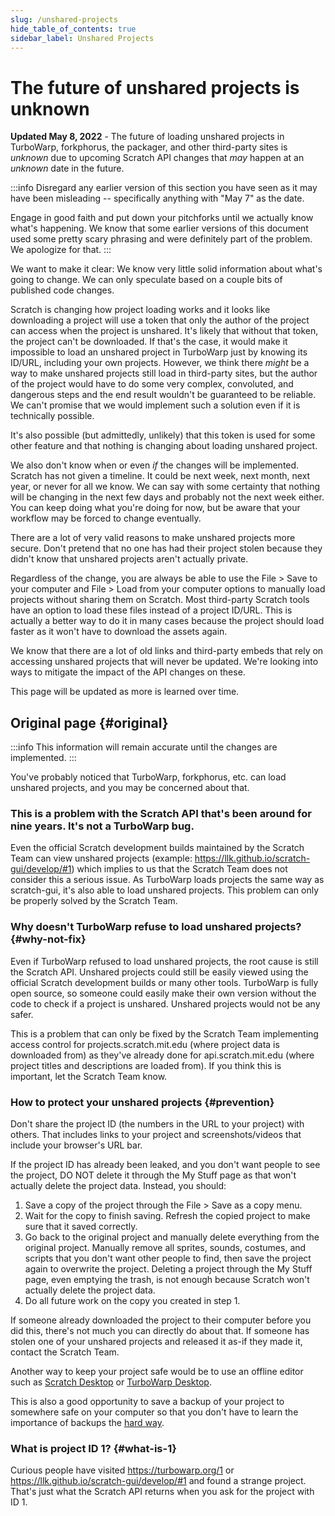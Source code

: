 ```yaml
---
slug: /unshared-projects
hide_table_of_contents: true
sidebar_label: Unshared Projects
---
```


# The future of unshared projects is unknown

<!-- 
  I won't link these in the public website because there will be way too much spam if we do that, but here are relevant links:
  https://github.com/LLK/scratch-gui/pull/8269
  https://github.com/LLK/scratch-www/pull/6773
-->

**Updated May 8, 2022** - The future of loading unshared projects in TurboWarp, forkphorus, the packager, and other third-party sites is *unknown* due to upcoming Scratch API changes that *may* happen at an *unknown* date in the future.

:::info
Disregard any earlier version of this section you have seen as it may have been misleading -- specifically anything with "May 7" as the date.

Engage in good faith and put down your pitchforks until we actually know what's happening. We know that some earlier versions of this document used some pretty scary phrasing and were definitely part of the problem. We apologize for that.
:::

We want to make it clear: We know very little solid information about what's going to change. We can only speculate based on a couple bits of published code changes.

Scratch is changing how project loading works and it looks like downloading a project will use a token that only the author of the project can access when the project is unshared. It's likely that without that token, the project can't be downloaded. If that's the case, it would make it impossible to load an unshared project in TurboWarp just by knowing its ID/URL, including your own projects. However, we think there *might* be a way to make unshared projects still load in third-party sites, but the author of the project would have to do some very complex, convoluted, and dangerous steps and the end result wouldn't be guaranteed to be reliable. We can't promise that we would implement such a solution even if it is technically possible.

It's also possible (but admittedly, unlikely) that this token is used for some other feature and that nothing is changing about loading unshared project.

We also don't know when or even *if* the changes will be implemented. Scratch has not given a timeline. It could be next week, next month, next year, or never for all we know. We can say with some certainty that nothing will be changing in the next few days and probably not the next week either. You can keep doing what you're doing for now, but be aware that your workflow may be forced to change eventually.

There are a lot of very valid reasons to make unshared projects more secure. Don't pretend that no one has had their project stolen because they didn't know that unshared projects aren't actually private.

Regardless of the change, you are always be able to use the File > Save to your computer and File > Load from your computer options to manually load projects without sharing them on Scratch. Most third-party Scratch tools have an option to load these files instead of a project ID/URL. This is actually a better way to do it in many cases because the project should load faster as it won't have to download the assets again.

We know that there are a lot of old links and third-party embeds that rely on accessing unshared projects that will never be updated. We're looking into ways to mitigate the impact of the API changes on these.

<!-- The developers of TurboWarp and forkphorus want to make it clear the viewing unshared projects with these sites was always just a side-effect of how the Scratch API worked and not the intended primary use. -->

<!-- Depending on how the change is implemented, it's possible that third-party sites may temporarily be unable to load *any* projects for a short duration until some code is updated to accommodate the changes. -->

This page will be updated as more is learned over time.

## Original page {#original}

:::info
This information will remain accurate until the changes are implemented.
:::

You've probably noticed that TurboWarp, forkphorus, etc. can load unshared projects, and you may be concerned about that.

<!-- Reference for "nine years" is https://github.com/scratchblocks/scratchblocks/issues/1 -->
<h3>This is a problem with the Scratch API that's been around for nine years. It's not a TurboWarp bug.</h3>

Even the official Scratch development builds maintained by the Scratch Team can view unshared projects (example: https://llk.github.io/scratch-gui/develop/#1) which implies to us that the Scratch Team does not consider this a serious issue. As TurboWarp loads projects the same way as scratch-gui, it's also able to load unshared projects. This problem can only be properly solved by the Scratch Team.

### Why doesn't TurboWarp refuse to load unshared projects? {#why-not-fix}

Even if TurboWarp refused to load unshared projects, the root cause is still the Scratch API. Unshared projects could still be easily viewed using the official Scratch development builds or many other tools. TurboWarp is fully open source, so someone could easily make their own version without the code to check if a project is unshared. Unshared projects would not be any safer.

This is a problem that can only be fixed by the Scratch Team implementing access control for projects.scratch.mit.edu (where project data is downloaded from) as they've already done for api.scratch.mit.edu (where project titles and descriptions are loaded from). If you think this is important, let the Scratch Team know.

### How to protect your unshared projects {#prevention}

Don't share the project ID (the numbers in the URL to your project) with others. That includes links to your project and screenshots/videos that include your browser's URL bar.

If the project ID has already been leaked, and you don't want people to see the project, DO NOT delete it through the My Stuff page as that won't actually delete the project data. Instead, you should:

1. Save a copy of the project through the File > Save as a copy menu.
2. Wait for the copy to finish saving. Refresh the copied project to make sure that it saved correctly.
3. Go back to the original project and manually delete everything from the original project. Manually remove all sprites, sounds, costumes, and scripts that you don't want other people to find, then save the project again to overwrite the project. Deleting a project through the My Stuff page, even emptying the trash, is not enough because Scratch won't actually delete the project data.
4. Do all future work on the copy you created in step 1.

If someone already downloaded the project to their computer before you did this, there's not much you can directly do about that. If someone has stolen one of your unshared projects and released it as-if they made it, contact the Scratch Team.

Another way to keep your project safe would be to use an offline editor such as [Scratch Desktop](https://scratch.mit.edu/download) or [TurboWarp Desktop](https://desktop.turbowarp.org/).

This is also a good opportunity to save a backup of your project to somewhere safe on your computer so that you don't have to learn the importance of backups the [hard way](https://ocular.jeffalo.net/search?q=project%20disappeared&sort=relevance).

### What is project ID 1? {#what-is-1}

Curious people have visited https://turbowarp.org/1 or https://llk.github.io/scratch-gui/develop/#1 and found a strange project. That's just what the Scratch API returns when you ask for the project with ID 1.

